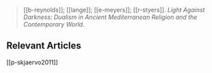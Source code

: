 > [[b-reynolds]]; [[lange]]; [[e-meyers]]; [[r-styers]]. *Light Against Darkness: Dualism in Ancient Mediterranean Religion and the Contemporary World*. 

## Relevant Articles
[[p-skjaervo2011]]